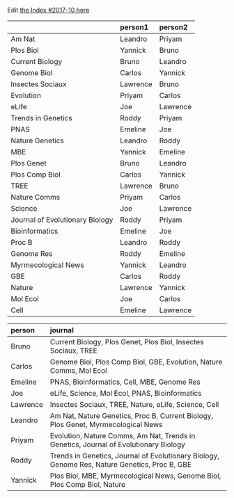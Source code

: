 Edit [the Index #2017-10 here](https://docs.google.com/document/d/1yAylwiyA1GZjsyrTfR_OhwWq1pCDnRuk6ER1I0ZeGps/edit?usp=sharing)

|                                |person1  |person2  |
|:-------------------------------|:--------|:--------|
|Am Nat                          |Leandro  |Priyam   |
|Plos Biol                       |Yannick  |Bruno    |
|Current Biology                 |Bruno    |Leandro  |
|Genome Biol                     |Carlos   |Yannick  |
|Insectes Sociaux                |Lawrence |Bruno    |
|Evolution                       |Priyam   |Carlos   |
|eLife                           |Joe      |Lawrence |
|Trends in Genetics              |Roddy    |Priyam   |
|PNAS                            |Emeline  |Joe      |
|Nature Genetics                 |Leandro  |Roddy    |
|MBE                             |Yannick  |Emeline  |
|Plos Genet                      |Bruno    |Leandro  |
|Plos Comp Biol                  |Carlos   |Yannick  |
|TREE                            |Lawrence |Bruno    |
|Nature Comms                    |Priyam   |Carlos   |
|Science                         |Joe      |Lawrence |
|Journal of Evolutionary Biology |Roddy    |Priyam   |
|Bioinformatics                  |Emeline  |Joe      |
|Proc B                          |Leandro  |Roddy    |
|Genome Res                      |Roddy    |Emeline  |
|Myrmecological News             |Yannick  |Leandro  |
|GBE                             |Carlos   |Roddy    |
|Nature                          |Lawrence |Yannick  |
|Mol Ecol                        |Joe      |Carlos   |
|Cell                            |Emeline  |Lawrence |




|person   |journal                                                                                       |
|:--------|:---------------------------------------------------------------------------------------------|
|Bruno    |Current Biology, Plos Genet, Plos Biol, Insectes Sociaux, TREE                                |
|Carlos   |Genome Biol, Plos Comp Biol, GBE, Evolution, Nature Comms, Mol Ecol                           |
|Emeline  |PNAS, Bioinformatics, Cell, MBE, Genome Res                                                   |
|Joe      |eLife, Science, Mol Ecol, PNAS, Bioinformatics                                                |
|Lawrence |Insectes Sociaux, TREE, Nature, eLife, Science, Cell                                          |
|Leandro  |Am Nat, Nature Genetics, Proc B, Current Biology, Plos Genet, Myrmecological News             |
|Priyam   |Evolution, Nature Comms, Am Nat, Trends in Genetics, Journal of Evolutionary Biology          |
|Roddy    |Trends in Genetics, Journal of Evolutionary Biology, Genome Res, Nature Genetics, Proc B, GBE |
|Yannick  |Plos Biol, MBE, Myrmecological News, Genome Biol, Plos Comp Biol, Nature                      |
